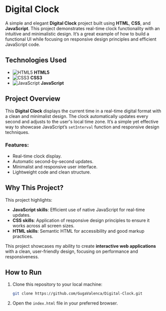 # Digital Clock

A simple and elegant **Digital Clock** project built using **HTML**, **CSS**, and **JavaScript**. This project demonstrates real-time clock functionality with an intuitive and minimalistic design. It’s a great example of how to build a functional UI while focusing on responsive design principles and efficient JavaScript code.

## Technologies Used

- ![HTML5](https://img.shields.io/badge/HTML5-%23E34F26.svg?&style=for-the-badge&logo=html5&logoColor=white) **HTML5**
- ![CSS3](https://img.shields.io/badge/CSS3-%231572B6.svg?&style=for-the-badge&logo=css3&logoColor=white) **CSS3**
- ![JavaScript](https://img.shields.io/badge/JavaScript-%23F7DF1E.svg?&style=for-the-badge&logo=javascript&logoColor=black) **JavaScript**

## Project Overview

This **Digital Clock** displays the current time in a real-time digital format with a clean and minimalist design. The clock automatically updates every second and adjusts to the user's local time zone. It’s a simple yet effective way to showcase JavaScript’s `setInterval` function and responsive design techniques.

### Features:
- Real-time clock display.
- Automatic second-by-second updates.
- Minimalist and responsive user interface.
- Lightweight code and clean structure.

## Why This Project?

This project highlights:
- **JavaScript skills**: Efficient use of native JavaScript for real-time updates.
- **CSS skills**: Application of responsive design principles to ensure it works across all screen sizes.
- **HTML skills**: Semantic HTML for accessibility and good markup practices.

This project showcases my ability to create **interactive web applications** with a clean, user-friendly design, focusing on performance and responsiveness.

## How to Run

1. Clone this repository to your local machine:

    ```bash
    git clone https://github.com/GugaValenca/Digital-Clock.git
    ```

2. Open the `index.html` file in your preferred browser.

